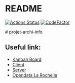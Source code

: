 # README
[![Actions Status](https://github.com/Nocturlab/projet-archi-info-server/workflows/Build%20Unix/badge.svg)](https://github.com/Nocturlab/projet-archi-info-server/actions)
[![CodeFactor](https://www.codefactor.io/repository/github/nocturlab/projet-archi-info-server/badge)](https://www.codefactor.io/repository/github/nocturlab/projet-archi-info-server)

\# projet-archi-info

## Useful link:

* [Kanban Board](https://github.com/orgs/Nocturlab/teams/projet-archi-data/projects)
* [Client](https://github.com/Nocturlab/projet-archi-info-client)
* [Server](https://github.com/Nocturlab/projet-archi-info-server)
* [Opendata La Rochelle](https://opendata.larochelle.fr/dataset/?fwp_sscatgorie=stationnement)

